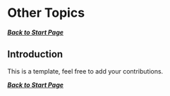 Other Topics
============

***[Back to Start Page](EN00000_00_00_00_Start.md)***

Introduction
------------


This is a template, feel free to add your contributions.

***[Back to Start Page](EN00000_00_00_00_Start.md)***